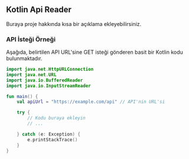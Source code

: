 ## Kotlin Api Reader

Buraya proje hakkında kısa bir açıklama ekleyebilirsiniz.

### API İsteği Örneği

Aşağıda, belirtilen API URL'sine GET isteği gönderen basit bir Kotlin kodu bulunmaktadır.

```kotlin
import java.net.HttpURLConnection
import java.net.URL
import java.io.BufferedReader
import java.io.InputStreamReader

fun main() {
    val apiUrl = "https://example.com/api" // API'nin URL'si

    try {
        // Kodu buraya ekleyin
        // ...

    } catch (e: Exception) {
        e.printStackTrace()
    }
}
